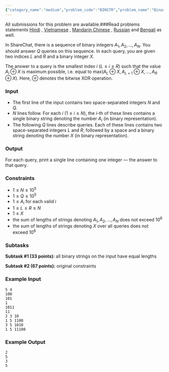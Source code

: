 ```yaml
---
{"category_name":"medium","problem_code":"BINSTR","problem_name":"Binary Strings","languages_supported":{"0":"C","1":"CPP14","2":"JAVA","3":"PYTH","4":"PYTH 3.6","5":"PYPY","6":"CS2","7":"PAS fpc","8":"PAS gpc","9":"RUBY","10":"PHP","11":"GO","12":"NODEJS","13":"HASK","14":"rust","15":"SCALA","16":"swift","17":"D","18":"PERL","19":"FORT","20":"WSPC","21":"ADA","22":"CAML","23":"ICK","24":"BF","25":"ASM","26":"CLPS","27":"PRLG","28":"ICON","29":"SCM qobi","30":"PIKE","31":"ST","32":"NICE","33":"LUA","34":"BASH","35":"NEM","36":"LISP sbcl","37":"LISP clisp","38":"SCM guile","39":"JS","40":"ERL","41":"TCL","42":"kotlin","43":"PERL6","44":"TEXT","45":"SCM chicken","46":"PYP3","47":"CLOJ","48":"COB","49":"FS"},"max_timelimit":1.5,"source_sizelimit":50000,"problem_author":"smelskiy","problem_tester":null,"date_added":"30-10-2018","tags":{"0":"implementation","1":"medium","2":"nov18","3":"persistence","4":"segment","5":"smelskiy","6":"taran_1407","7":"trie"},"editorial_url":"https://discuss.codechef.com/problems/BINSTR","time":{"view_start_date":1542015002,"submit_start_date":1542015002,"visible_start_date":1542015002,"end_date":1735669800},"is_direct_submittable":false,"layout":"problem"}
---
```

<span class="solution-visible-txt">All submissions for this problem are available.</span>###Read problems statements [Hindi](http://www.codechef.com/download/translated/NOV18/hindi/BINSTR.pdf) , [Vietnamese](http://www.codechef.com/download/translated/NOV18/vietnamese/BINSTR.pdf) , [Mandarin Chinese](http://www.codechef.com/download/translated/NOV18/mandarin/BINSTR.pdf) , [Russian](http://www.codechef.com/download/translated/NOV18/russian/BINSTR.pdf) and [Bengali](http://www.codechef.com/download/translated/NOV18/bengali/BINSTR.pdf) as well.

In ShareChat, there is a sequence of binary integers $A_1, A_2, \ldots, A_N$. You should answer $Q$ queries on this sequence. In each query, you are given two indices $L$ and $R$ and a binary integer $X$.

The answer to a query is the smallest index $i$ ($L \le i \le R$) such that the value $A_i \oplus X$ is maximum possible, i.e. equal to $\mathrm{max}(A_L \oplus X, A_{L+1} \oplus X, \ldots, A_R \oplus X)$. Here, $\oplus$ denotes the bitwise XOR operation.

### Input
- The first line of the input contains two space-separated integers $N$ and $Q$.
- $N$ lines follow. For each $i$ ($1 \le i \le N$), the $i$-th of these lines contains a single binary string denoting the number $A_i$ (in binary representation).
- The following $Q$ lines describe queries. Each of these lines contains two space-separated integers $L$ and $R$, followed by a space and a binary string denoting the number $X$ (in binary representation).

### Output
For each query, print a single line containing one integer — the answer to that query.

### Constraints
- $1 \le N \le 10^5$
- $1 \le Q \le 10^5$
- $1 \le A_i$ for each valid $i$
- $1 \le L \le R \le N$
- $1 \le X$
- the sum of lengths of strings denoting $A_1, A_2, \ldots, A_N$ does not exceed $10^6$
- the sum of lengths of strings denoting $X$ over all queries does not exceed $10^6$

### Subtasks
**Subtask #1 (33 points):** all binary strings on the input have equal lengths

**Subtask #2 (67 points):** original constraints 

### Example Input
```
5 4
100
101
1
1011
11
2 3 10
1 5 1100
3 5 1010
1 5 11100
```

### Example Output
```
2
5
3
5
```
